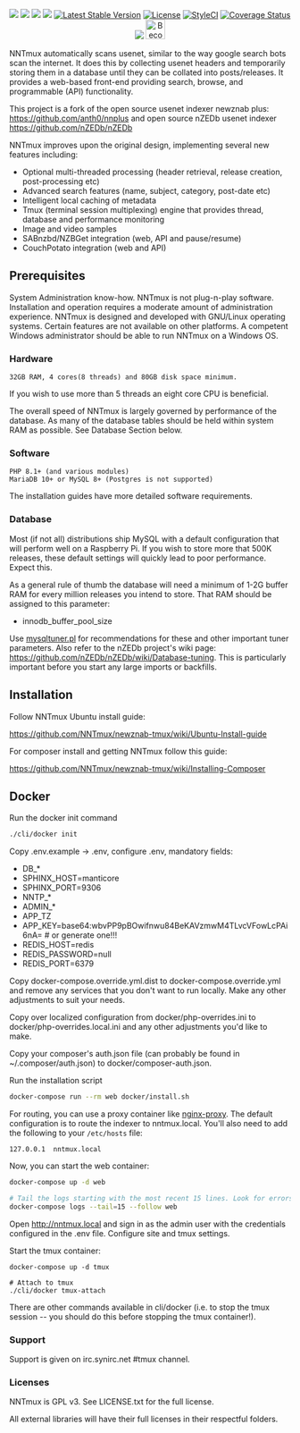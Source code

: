 <p align="center">
    <a href="https://codeclimate.com/github/NNTmux/newznab-tmux"><img src="https://codeclimate.com/github/NNTmux/newznab-tmux/badges/gpa.svg"></a>
    <a href="https://scrutinizer-ci.com/g/NNTmux/newznab-tmux/build-status/dev"><img src="https://scrutinizer-ci.com/g/NNTmux/newznab-tmux/badges/build.png?b=dev"></a>
    <a href="https://scrutinizer-ci.com/g/NNTmux/newznab-tmux/?branch=dev"><img src="https://scrutinizer-ci.com/g/NNTmux/newznab-tmux/badges/quality-score.png?b=dev"></a>
    <a href="https://travis-ci.org/NNTmux/newznab-tmux"><img src="https://travis-ci.org/NNTmux/newznab-tmux.svg?branch=dev"></a>
    <a href="https://packagist.org/packages/nntmux/newznab-tmux"><img src="https://poser.pugx.org/nntmux/newznab-tmux/v/stable.svg" alt="Latest Stable Version"></a>
    <a href="https://packagist.org/packages/nntmux/newznab-tmux"><img src="https://poser.pugx.org/nntmux/newznab-tmux/license.svg" alt="License"></a>
    <a href="https://styleci.io/repos/22602573"><img src="https://styleci.io/repos/22602573/shield?branch=dev" alt="StyleCI"></a>
    <a href='https://coveralls.io/github/NNTmux/newznab-tmux?branch=0.x'><img src='https://coveralls.io/repos/github/NNTmux/newznab-tmux/badge.svg?branch=dev' alt='Coverage Status' /></a>
    <a href="https://github.com/prettier/prettier"><img src=https://img.shields.io/badge/code_style-prettier-ff69b4.svg?style=flat-square"></a>
    <a href="https://www.patreon.com/bePatron?u=6160908"><img src="https://c5.patreon.com/external/logo/become_a_patron_button.png" alt="Become a Patron!" height="35"></a>
</p>



NNTmux automatically scans usenet, similar to the way google search bots scan the internet. It does this by collecting usenet headers and temporarily storing them in a database until they can be collated into posts/releases. It provides a web-based front-end providing search, browse, and programmable (API) functionality.

This project is a fork of the open source usenet indexer newznab plus: https://github.com/anth0/nnplus and open source nZEDb usenet indexer https://github.com/nZEDb/nZEDb

NNTmux improves upon the original design, implementing several new features including:

- Optional multi-threaded processing (header retrieval, release creation, post-processing etc)
- Advanced search features (name, subject, category, post-date etc)
- Intelligent local caching of metadata
- Tmux (terminal session multiplexing) engine that provides thread, database and performance monitoring
- Image and video samples
- SABnzbd/NZBGet integration (web, API and pause/resume)
- CouchPotato integration (web and API)


## Prerequisites

System Administration know-how. NNTmux is not plug-n-play software. Installation and operation requires a moderate amount of administration experience. NNTmux is designed and developed with GNU/Linux operating systems. Certain features are not available on other platforms. A competent Windows administrator should be able to run NNTmux on a Windows OS.

### Hardware

	32GB RAM, 4 cores(8 threads) and 80GB disk space minimum.

If you wish to use more than 5 threads an eight core CPU is beneficial.

The overall speed of NNTmux is largely governed by performance of the database. As many of the database tables should be held within system RAM as possible. See Database Section below.

### Software

	PHP 8.1+ (and various modules)
	MariaDB 10+ or MySQL 8+ (Postgres is not supported)
The installation guides have more detailed software requirements.

### Database

Most (if not all) distributions ship MySQL with a default configuration that will perform well on a Raspberry Pi. If you wish to store more that 500K releases, these default settings will quickly lead to poor performance. Expect this.

As a general rule of thumb the database will need a minimum of 1-2G buffer RAM for every million releases you intend to store. That RAM should be assigned to this parameter:

- innodb_buffer_pool_size

Use [mysqltuner.pl](http://mysqltuner.pl "MySQL tuner - Use it!") for recommendations for these and other important tuner parameters. Also refer to the nZEDb project's wiki page: https://github.com/nZEDb/nZEDb/wiki/Database-tuning. This is particularly important before you start any large imports or backfills.


## Installation

 Follow NNTmux Ubuntu install guide:

 https://github.com/NNTmux/newznab-tmux/wiki/Ubuntu-Install-guide

 For composer install and getting NNTmux follow this guide:

 https://github.com/NNTmux/newznab-tmux/wiki/Installing-Composer

## Docker

Run the docker init command
```bash
./cli/docker init
```

Copy .env.example -> .env, configure .env, mandatory fields:
- DB_*
- SPHINX_HOST=manticore
- SPHINX_PORT=9306
- NNTP_*
- ADMIN_*
- APP_TZ
- APP_KEY=base64:wbvPP9pBOwifnwu84BeKAVzmwM4TLvcVFowLcPAi6nA= # or generate one!!!
- REDIS_HOST=redis
- REDIS_PASSWORD=null
- REDIS_PORT=6379

Copy docker-compose.override.yml.dist to docker-compose.override.yml and remove any services that you don't want to run locally. Make any other adjustments to suit your needs.

Copy over localized configuration from docker/php-overrides.ini to docker/php-overrides.local.ini and any other adjustments you'd like to make.

Copy your composer's auth.json file (can probably be found in ~/.composer/auth.json) to docker/composer-auth.json.

Run the installation script
```bash
docker-compose run --rm web docker/install.sh
```

For routing, you can use a proxy container like [nginx-proxy](https://github.com/nginx-proxy/nginx-proxy). The default configuration is to route the indexer to nntmux.local. You'll also need to add the following to your `/etc/hosts` file:
```
127.0.0.1  nntmux.local
```

Now, you can start the web container:
```bash
docker-compose up -d web

# Tail the logs starting with the most recent 15 lines. Look for errors and resolve any issues.
docker-compose logs --tail=15 --follow web
```

Open http://nntmux.local and sign in as the admin user with the credentials configured in the .env file. Configure site and tmux settings.

Start the tmux container:
```
docker-compose up -d tmux

# Attach to tmux
./cli/docker tmux-attach
```

There are other commands available in cli/docker (i.e. to stop the tmux session -- you should do this before stopping the tmux container!).

### Support

 Support is given on irc.synirc.net #tmux channel.

### Licenses

 NNTmux is GPL v3. See LICENSE.txt for the full license.

 All external libraries will have their full licenses in their respectful folders.





